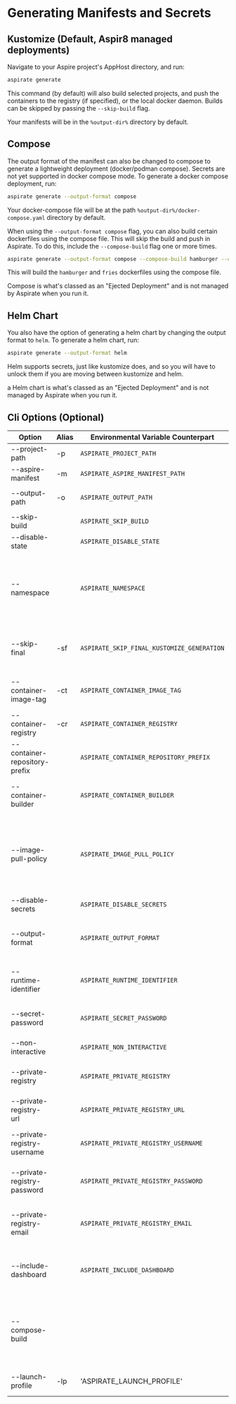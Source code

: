 # Generating Manifests and Secrets

## Kustomize (Default, Aspir8 managed deployments)

Navigate to your Aspire project's AppHost directory, and run:

```bash
aspirate generate
```
This command (by default) will also build selected projects, and push the containers to the registry (if specified), or the local docker daemon.
Builds can be skipped by passing the `--skip-build` flag.

Your manifests will be in the `%output-dir%` directory by default.

## Compose

The output format of the manifest can also be changed to compose to generate a lightweight deployment (docker/podman compose).
Secrets are not yet supported in docker compose mode.
To generate a docker compose deployment, run:

```bash
aspirate generate --output-format compose
```

Your docker-compose file will be at the path `%output-dir%/docker-compose.yaml` directory by default.

When using the `--output-format compose` flag, you can also build certain dockerfiles using the compose file.
This will skip the build and push in Aspirate.
To do this, include the `--compose-build` flag one or more times.

```bash
aspirate generate --output-format compose --compose-build hamburger --compose-build fries
```

This will build the `hamburger` and `fries` dockerfiles using the compose file.

Compose is what's classed as an "Ejected Deployment" and is not managed by Aspirate when you run it.

## Helm Chart

You also have the option of generating a helm chart by changing the output format to `helm`.
To generate a helm chart, run:

```bash
aspirate generate --output-format helm
```
Helm supports secrets, just like kustomize does, and so you will have to unlock them if you are moving between kustomize and helm.

a Helm chart is what's classed as an "Ejected Deployment" and is not managed by Aspirate when you run it.

## Cli Options (Optional)

| Option                        | Alias | Environmental Variable Counterpart         | Description                                                                                                                                                                    |
|-------------------------------|-------|--------------------------------------------|--------------------------------------------------------------------------------------------------------------------------------------------------------------------------------|
| --project-path                | -p    | `ASPIRATE_PROJECT_PATH`                    | The path to the aspire project.                                                                                                                                                |
| --aspire-manifest             | -m    | `ASPIRATE_ASPIRE_MANIFEST_PATH`            | The aspire manifest file to use                                                                                                                                                |
| --output-path                 | -o    | `ASPIRATE_OUTPUT_PATH`                     | The path to the output directory. Defaults to `%output-dir%`                                                                                                                   |
| --skip-build                  |       | `ASPIRATE_SKIP_BUILD`                      | Skips build and Push of containers.                                                                                                                                            |
| --disable-state               |       | `ASPIRATE_DISABLE_STATE`                   | Disable aspirate state management.                                                                                                                                             |
| --namespace                   |       | `ASPIRATE_NAMESPACE`                       | Generates a Kubernetes Namespace resource, and applies the namespace to all generated resources. Will be used at deployment time.                                              |
| --skip-final                  | -sf   | `ASPIRATE_SKIP_FINAL_KUSTOMIZE_GENERATION` | Skips The final generation of the kustomize manifest, which is the parent top level file                                                                                       |
| --container-image-tag         | -ct   | `ASPIRATE_CONTAINER_IMAGE_TAG`             | The Container Image Tag to use as the fall-back value for all containers.                                                                                                      |
| --container-registry          | -cr   | `ASPIRATE_CONTAINER_REGISTRY`              | The Container Registry to use as the fall-back value for all containers.                                                                                                       |
| --container-repository-prefix |       | `ASPIRATE_CONTAINER_REPOSITORY_PREFIX`     | The Container Repository Prefix to use as the fall-back value for all containers.                                                                                              |
| --container-builder           |       | `ASPIRATE_CONTAINER_BUILDER`               | The Container Builder: can be `docker` or `podman`. The default is `docker`.                                                                                                   |
| --image-pull-policy           |       | `ASPIRATE_IMAGE_PULL_POLICY`               | The image pull policy to use for all containers in generated manifests. Can be `Always`, `Never` or `IfNotPresent`. For your local docker desktop cluster - use `IfNotPresent` |
| --disable-secrets             |       | `ASPIRATE_DISABLE_SECRETS`                 | Disables secrets management features.                                                                                                                                          |
| --output-format               |       | `ASPIRATE_OUTPUT_FORMAT`                   | Sets the output manifest format. Defaults to `kustomize`. Can be `kustomize`, `helm` or `compose`.                                                                             |
| --runtime-identifier          |       | `ASPIRATE_RUNTIME_IDENTIFIER`              | Sets the runtime identifier for project builds. Defaults to `linux-x64`.                                                                                                       |
| --secret-password             |       | `ASPIRATE_SECRET_PASSWORD`                 | If using secrets, or you have a secret file - Specify the password to decrypt them                                                                                             |
| --non-interactive             |       | `ASPIRATE_NON_INTERACTIVE`                 | Disables interactive mode for the command                                                                                                                                      |
| --private-registry            |       | `ASPIRATE_PRIVATE_REGISTRY`                | Enables usage of a private registry - which will produce image pull secret.                                                                                                    |
| --private-registry-url        |       | `ASPIRATE_PRIVATE_REGISTRY_URL`            | The url for the private registry                                                                                                                                               |
| --private-registry-username   |       | `ASPIRATE_PRIVATE_REGISTRY_USERNAME`       | The username for the private registry. This is required if passing `--private-registry`.                                                                                       |
| --private-registry-password   |       | `ASPIRATE_PRIVATE_REGISTRY_PASSWORD`       | The password for the private registry. This is required if passing `--private-registry`.                                                                                       |
| --private-registry-email      |       | `ASPIRATE_PRIVATE_REGISTRY_EMAIL`          | The email for the private registry. This is purely optional and will default to `aspirate@aspirate.com`.                                                                       |
| --include-dashboard           |       | `ASPIRATE_INCLUDE_DASHBOARD`               | Boolean flag to specify if the Aspire dashboard should also be included in deployments.                                                                                        |
| --compose-build               |       |                                            | Can be included one or more times to set certain dockerfile resource building to be handled by the compose file. This will skip build and push in aspirate.                    |
| --launch-profile              | -lp   | 'ASPIRATE_LAUNCH_PROFILE'                  | The launch profile to use when building the Aspire Manifest.                                                                                                                   |